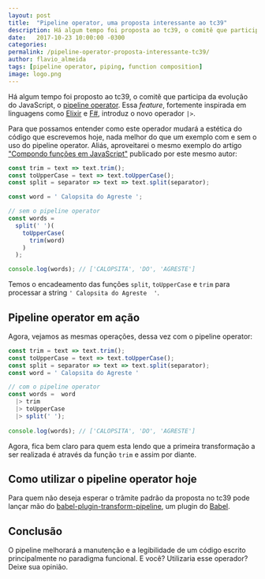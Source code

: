 ```yaml
---
layout: post
title:  "Pipeline operator, uma proposta interessante ao tc39"
description: Há algum tempo foi proposta ao tc39, o comitê que participa da evolução do JavaScript, o pipeline operator. Essa feature, fortemente inspirada em linguagens como Elixir e F#, introduz o novo operador |>.
date:   2017-10-23 10:00:00 -0300
categories:
permalink: /pipeline-operator-proposta-interessante-tc39/
author: flavio_almeida
tags: [pipeline operator, piping, function composition]
image: logo.png
---
```


Há algum tempo foi proposto ao tc39, o comitê que participa da evolução do JavaScript, o <a href="https://github.com/tc39/proposal-pipeline-operator" target="_blank">pipeline operator</a>. Essa *feature*, fortemente inspirada em linguagens como <a href="https://elixirschool.com/pt/lessons/basics/pipe-operator/" target="_blank">Elixir</a> e <a href="https://stackoverflow.com/questions/12921197/why-does-the-pipe-operator-work" target="_blank">F#</a>, introduz o novo operador `|>`. 

Para que possamos entender como este operador mudará a estética do código que escrevemos hoje, nada melhor do que um exemplo com e sem o uso do pipeline operator. Aliás, aproveitarei o mesmo exemplo do artigo <a href="http://cangaceirojavascript.com.br/compondo-funcoes-javascript/" target="_blank">"Compondo funções em JavaScript"</a> publicado por este mesmo autor:

```javascript
const trim = text => text.trim();
const toUpperCase = text => text.toUpperCase();
const split = separator => text => text.split(separator);

const word = ' Calopsita do Agreste ';

// sem o pipeline operator
const words = 
  split(' ')( 
    toUpperCase(
      trim(word)
    )
  );

console.log(words); // ['CALOPSITA', 'DO', 'AGRESTE']
```
Temos o encadeamento das funções `split`, `toUpperCase` e `trim` para processar a string `' Calopsita do Agreste  '`. 

## Pipeline operator em ação

Agora, vejamos as mesmas operações, dessa vez com o pipeline operator:

```javascript
const trim = text => text.trim();
const toUpperCase = text => text.toUpperCase();
const split = separator => text => text.split(separator);
const word = ' Calopsita do Agreste '

// com o pipeline operator
const words =  word 
  |> trim 
  |> toUpperCase 
  |> split(' ');
  
console.log(words); // ['CALOPSITA', 'DO', 'AGRESTE']
```

Agora, fica bem claro para quem esta lendo que a primeira transformação a ser realizada é através da função `trim` e assim por diante.

## Como utilizar o pipeline operator hoje

Para quem não deseja esperar o trâmite padrão da proposta no tc39 pode lançar mão do <a href="https://www.npmjs.com/package/babel-plugin-transform-pipeline" target="_blank">babel-plugin-transform-pipeline</a>, um plugin do <a href="https://babeljs.io/"  target="_blank">Babel</a>.

## Conclusão

O pipeline melhorará a manutenção e a legibilidade de um código escrito principalmente no paradigma funcional. E você? Utilizaria esse operador? Deixe sua opinião.